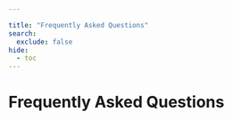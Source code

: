 ```yaml
---

title: "Frequently Asked Questions"
search:
  exclude: false
hide:
  - toc
---
```


# Frequently Asked Questions
